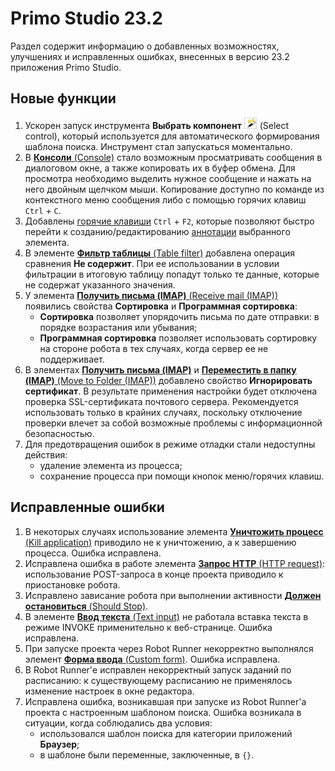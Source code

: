 # Primo Studio 23.2

Раздел содержит информацию о добавленных возможностях, улучшениях и исправленных ошибках, внесенных в версию 23.2 приложения Primo Studio.

## Новые функции

1. Ускорен запуск инструмента **Выбрать компонент** ![](<../../.gitbook/assets/image (794).png>) (Select control), который используется для автоматического формирования шаблона поиска. Инструмент стал запускаться моментально.
1. В [**Консоли** (Console)](https://docs.primo-rpa.ru/primo-rpa/primo-studio/process/debug#konsol) стало возможным просматривать сообщения в диалоговом окне, а также копировать их в буфер обмена. Для просмотра необходимо выделить нужное сообщение и нажать на него двойным щелчком мыши. Копирование доступно по команде из контекстного меню сообщения либо с помощью горячих клавиш `Ctrl` + `C`.
1. Добавлены [горячие клавиши](https://docs.primo-rpa.ru/primo-rpa/primo-studio/hotkeys) `Ctrl` + `F2`, которые позволяют быстро перейти к созданию/редактированию [аннотации](https://docs.primo-rpa.ru/primo-rpa/primo-studio/process/elements#annotaciya) выбранного элемента. 
1. В элементе [**Фильтр таблицы** (Table filter)](https://docs.primo-rpa.ru/primo-rpa/g_elements/osnovnye-elementy/els_coll/el_coll_filtertable) добавлена операция сравнения **Не содержит**. При ее использовании в условии фильтрации в итоговую таблицу попадут только те данные, которые не содержат указанного значения.
1. У элемента [**Получить письма (IMAP)** (Receive mail (IMAP))](https://docs.primo-rpa.ru/primo-rpa/g_elements/osnovnye-elementy/els_mail/imap_getmail) появились свойства **Сортировка** и **Программная сортировка**:
   * **Сортировка** позволяет упорядочить письма по дате отправки: в порядке возрастания или убывания;
   * **Программная сортировка** позволяет использовать сортировку на стороне робота в тех случаях, когда сервер ее не поддерживает. 
1. В элементах [**Получить письма (IMAP)**](https://docs.primo-rpa.ru/primo-rpa/g_elements/osnovnye-elementy/els_mail/imap_getmail) и [**Переместить в папку (IMAP)** (Move to Folder (IMAP))](https://docs.primo-rpa.ru/primo-rpa/g_elements/osnovnye-elementy/els_mail/imap_movetofolder) добавлено свойство **Игнорировать сертификат**. В результате применения настройки будет отключена проверка SSL-сертификата почтового сервера. Рекомендуется использовать только в крайних случаях, поскольку отключение проверки влечет за собой возможные проблемы с информационной безопасностью.
1. Для предотвращения ошибок в режиме отладки стали недоступны действия:
   * удаление элемента из процесса; 
   * сохранение процесса при помощи кнопок меню/горячих клавиш.

## Исправленные ошибки

1. В некоторых случаях использование элемента [**Уничтожить процесс** (Kill application)](https://docs.primo-rpa.ru/primo-rpa/g_elements/osnovnye-elementy/els_desktop/el_desktop_kill) приводило не к уничтожению, а к завершению процесса. Ошибка исправлена.
2. Исправлена ошибка в работе элемента [**Запрос HTTP** (HTTP request)](https://docs.primo-rpa.ru/primo-rpa/g_elements/el_extra/networking/httprequest): использование POST-запроса в конце проекта приводило к приостановке робота.
3. Исправлено зависание робота при выполнении активности [**Должен остановиться** (Should Stop)](https://docs.primo-rpa.ru/primo-rpa/g_elements/osnovnye-elementy/orkestrator/els_process/el_shouldstop).
4. В элементе [**Ввод текста** (Text input)](https://docs.primo-rpa.ru/primo-rpa/g_elements/osnovnye-elementy/els_uiinteraction/el_inputtext) не работала вставка текста в режиме INVOKE применительно к веб-странице. Ошибка исправлена.
5. При запуске проекта через Robot Runner некорректно выполнялся элемент [**Форма ввода** (Custom form)](https://docs.primo-rpa.ru/primo-rpa/g_elements/osnovnye-elementy/els_dialogs/els_userdialog/el_userdialog). Ошибка исправлена.
6. В Robot Runner'е исправлен некорректный запуск заданий по расписанию: к существующему расписанию не применялось изменение настроек в окне редактора.
7. Исправлена ошибка, возникавшая при запуске из Robot Runner'а проекта с настроенным шаблоном поиска. Ошибка возникала в ситуации, когда соблюдались два условия:
   * использовался шаблон поиска для категории приложений **Браузер**; 
   * в шаблоне были переменные, заключенные, в `{}`. 


